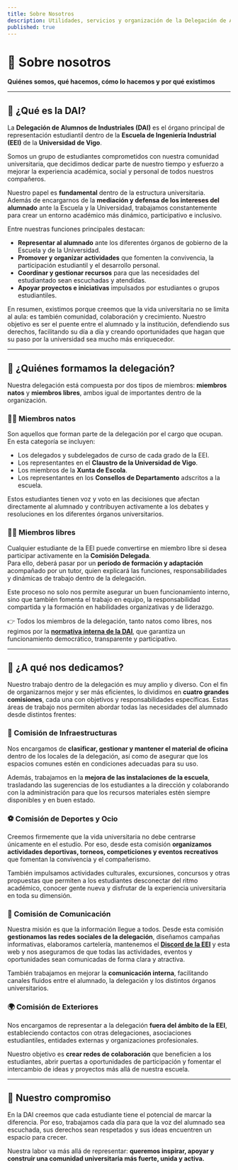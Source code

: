 ```yaml
---
title: Sobre Nosotros
description: Utilidades, servicios y organización de la Delegación de Alumnado Industrial de la UVigo
published: true
---
```

# 🏫 Sobre nosotros

**Quiénes somos, qué hacemos, cómo lo hacemos y por qué existimos**

---

## 📌 ¿Qué es la DAI?

La **Delegación de Alumnos de Industriales (DAI)** es el órgano principal de representación estudiantil dentro de la **Escuela de Ingeniería Industrial (EEI)** de la **Universidad de Vigo**.  

Somos un grupo de estudiantes comprometidos con nuestra comunidad universitaria, que decidimos dedicar parte de nuestro tiempo y esfuerzo a mejorar la experiencia académica, social y personal de todos nuestros compañeros.  

Nuestro papel es **fundamental** dentro de la estructura universitaria. Además de encargarnos de la **mediación y defensa de los intereses del alumnado** ante la Escuela y la Universidad, trabajamos constantemente para crear un entorno académico más dinámico, participativo e inclusivo.  

Entre nuestras funciones principales destacan:

- **Representar al alumnado** ante los diferentes órganos de gobierno de la Escuela y de la Universidad.  
- **Promover y organizar actividades** que fomenten la convivencia, la participación estudiantil y el desarrollo personal.  
- **Coordinar y gestionar recursos** para que las necesidades del estudiantado sean escuchadas y atendidas.  
- **Apoyar proyectos e iniciativas** impulsados por estudiantes o grupos estudiantiles.  

En resumen, existimos porque creemos que la vida universitaria no se limita al aula: es también comunidad, colaboración y crecimiento. Nuestro objetivo es ser el puente entre el alumnado y la institución, defendiendo sus derechos, facilitando su día a día y creando oportunidades que hagan que su paso por la universidad sea mucho más enriquecedor.

---

## 👥 ¿Quiénes formamos la delegación?

Nuestra delegación está compuesta por dos tipos de miembros: **miembros natos** y **miembros libres**, ambos igual de importantes dentro de la organización.

### 🧑‍⚖️ Miembros natos
Son aquellos que forman parte de la delegación por el cargo que ocupan. En esta categoría se incluyen:

- Los delegados y subdelegados de curso de cada grado de la EEI.  
- Los representantes en el **Claustro de la Universidad de Vigo**.  
- Los miembros de la **Xunta de Escola**.  
- Los representantes en los **Consellos de Departamento** adscritos a la escuela.

Estos estudiantes tienen voz y voto en las decisiones que afectan directamente al alumnado y contribuyen activamente a los debates y resoluciones en los diferentes órganos universitarios.

### 👩‍🎓 Miembros libres
Cualquier estudiante de la EEI puede convertirse en miembro libre si desea participar activamente en la **Comisión Delegada**.  
Para ello, deberá pasar por un **período de formación y adaptación** acompañado por un tutor, quien explicará las funciones, responsabilidades y dinámicas de trabajo dentro de la delegación.

Este proceso no solo nos permite asegurar un buen funcionamiento interno, sino que también fomenta el trabajo en equipo, la responsabilidad compartida y la formación en habilidades organizativas y de liderazgo.

👉 Todos los miembros de la delegación, tanto natos como libres, nos regimos por la **[normativa interna de la DAI](https://drive.google.com/file/d/1xHbKSgZeEuKev7Tv0_SM90SC7NvmzDMT/view)**, que garantiza un funcionamiento democrático, transparente y participativo.

---

## 🎯 ¿A qué nos dedicamos?

Nuestro trabajo dentro de la delegación es muy amplio y diverso. Con el fin de organizarnos mejor y ser más eficientes, lo dividimos en **cuatro grandes comisiones**, cada una con objetivos y responsabilidades específicas. Estas áreas de trabajo nos permiten abordar todas las necesidades del alumnado desde distintos frentes:

### 🔧 Comisión de Infraestructuras

Nos encargamos de **clasificar, gestionar y mantener el material de oficina** dentro de los locales de la delegación, así como de asegurar que los espacios comunes estén en condiciones adecuadas para su uso.  

Además, trabajamos en la **mejora de las instalaciones de la escuela**, trasladando las sugerencias de los estudiantes a la dirección y colaborando con la administración para que los recursos materiales estén siempre disponibles y en buen estado.

### ⚽ Comisión de Deportes y Ocio

Creemos firmemente que la vida universitaria no debe centrarse únicamente en el estudio. Por eso, desde esta comisión **organizamos actividades deportivas, torneos, competiciones y eventos recreativos** que fomentan la convivencia y el compañerismo.  

También impulsamos actividades culturales, excursiones, concursos y otras propuestas que permiten a los estudiantes desconectar del ritmo académico, conocer gente nueva y disfrutar de la experiencia universitaria en toda su dimensión.


### 📢 Comisión de Comunicación

Nuestra misión es que la información llegue a todos. Desde esta comisión **gestionamos las redes sociales de la delegación**, diseñamos campañas informativas, elaboramos cartelería, mantenemos el **[Discord de la EEI](https://discord.gg/rHC4rgZvqM)** y esta web y nos aseguramos de que todas las actividades, eventos y oportunidades sean comunicadas de forma clara y atractiva.  

También trabajamos en mejorar la **comunicación interna**, facilitando canales fluidos entre el alumnado, la delegación y los distintos órganos universitarios.

### 🌍 Comisión de Exteriores

Nos encargamos de representar a la delegación **fuera del ámbito de la EEI**, estableciendo contactos con otras delegaciones, asociaciones estudiantiles, entidades externas y organizaciones profesionales.  

Nuestro objetivo es **crear redes de colaboración** que beneficien a los estudiantes, abrir puertas a oportunidades de participación y fomentar el intercambio de ideas y proyectos más allá de nuestra escuela.

---

## 🚀 Nuestro compromiso

En la DAI creemos que cada estudiante tiene el potencial de marcar la diferencia. Por eso, trabajamos cada día para que la voz del alumnado sea escuchada, sus derechos sean respetados y sus ideas encuentren un espacio para crecer.  

Nuestra labor va más allá de representar: **queremos inspirar, apoyar y construir una comunidad universitaria más fuerte, unida y activa.**
